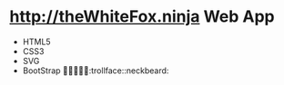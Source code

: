 # http://theWhiteFox.ninja Web App
- HTML5 
- CSS3
- SVG 
- BootStrap
:lips::metal::musical_note::anger::fu::trollface::neckbeard: